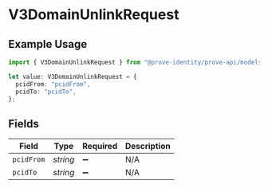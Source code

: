 # V3DomainUnlinkRequest

## Example Usage

```typescript
import { V3DomainUnlinkRequest } from "@prove-identity/prove-api/models/components";

let value: V3DomainUnlinkRequest = {
  pcidFrom: "pcidFrom",
  pcidTo: "pcidTo",
};
```

## Fields

| Field              | Type               | Required           | Description        |
| ------------------ | ------------------ | ------------------ | ------------------ |
| `pcidFrom`         | *string*           | :heavy_minus_sign: | N/A                |
| `pcidTo`           | *string*           | :heavy_minus_sign: | N/A                |